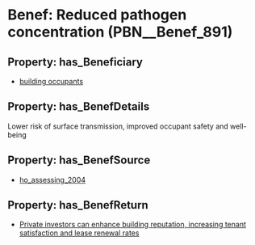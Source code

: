 # Benef: __Reduced pathogen concentration__ (PBN__Benef_891)

## Property: has_Beneficiary

* [building occupants](../Stakeholder/PBN__Stakeholder_97)

## Property: has_BenefDetails

Lower risk of surface transmission, improved occupant safety and well-being

## Property: has_BenefSource

* [ho_assessing_2004](../Article/PBN__Article_180)

## Property: has_BenefReturn

* [Private investors can enhance building reputation, increasing tenant satisfaction and lease renewal rates](../BenefReturn/PBN__BenefReturn_974)

